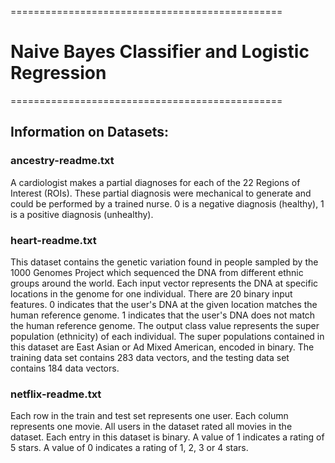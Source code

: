 
===============================================
# Naive Bayes Classifier and Logistic Regression
===============================================


## Information on Datasets:
### ancestry-readme.txt
A cardiologist makes a partial diagnoses for each of the 22 Regions of Interest (ROIs). These partial diagnosis were mechanical to generate and could be performed by a trained nurse. 0 is a negative diagnosis (healthy), 1 is a positive diagnosis (unhealthy).  

### heart-readme.txt
This dataset contains the genetic variation found in people sampled by the 1000 Genomes Project which sequenced the DNA from different ethnic groups around the world. Each input vector represents the DNA at specific locations in the genome for one individual. There are 20 binary input features. 0 indicates that the user's DNA at the given location matches the human reference genome. 1 indicates that the user's DNA does not match the human reference genome. The output class value represents the super population (ethnicity) of each individual. The super populations contained in this dataset are East Asian or Ad Mixed American, encoded in binary. The training data set contains 283 data vectors, and the testing data set contains 184 data vectors.

### netflix-readme.txt
Each row in the train and test set represents one user. Each column represents one movie. All users in the dataset rated all movies in the dataset. Each entry in this dataset is binary. A value of 1 indicates a rating of 5 stars. A value of 0 indicates a rating of 1, 2, 3 or 4 stars. 





